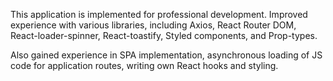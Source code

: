 This application is implemented for professional development. Improved
experience with various libraries, including Axios, React Router DOM,
React-loader-spinner, React-toastify, Styled components, and Prop-types.

Also gained experience in SPA implementation, asynchronous loading of JS code
for application routes, writing own React hooks and styling.
